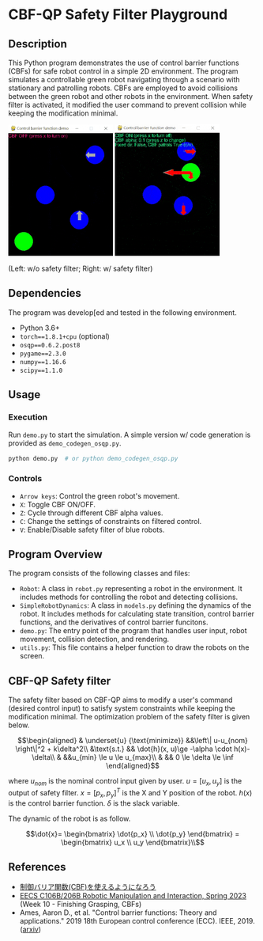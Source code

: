 # CBF-QP Safety Filter Playground

## Description
This Python program demonstrates the use of control barrier functions (CBFs) for safe robot control in a simple 2D environment. The program simulates a controllable green robot navigating through a scenario with stationary and patrolling robots. CBFs are employed to avoid collisions between the green robot and other robots in the environment. When safety filter is activated, it modified the user command to prevent collision while keeping the modification minimal.


![](demo_safety_filter_off.gif) ![](demo_safety_filter_on.gif)

(Left: w/o safety filter; Right: w/ safety filter)

## Dependencies
The program was develop[ed and tested in the following environment.
- Python 3.6+
- `torch==1.8.1+cpu` (optional)
- `osqp==0.6.2.post8`
- `pygame==2.3.0`
- `numpy==1.16.6`
- `scipy==1.1.0`

## Usage
### Execution
Run `demo.py` to start the simulation. A simple version w/ code generation is provided as `demo_codegen_osqp.py`.
```bash
python demo.py  # or python demo_codegen_osqp.py
```
### Controls
- `Arrow keys`: Control the green robot's movement.
- `X`: Toggle CBF ON/OFF.
- `Z`: Cycle through different CBF alpha values.
- `C`: Change the settings of constraints on filtered control.
- `V`: Enable/Disable safety filter of blue robots.

## Program Overview
The program consists of the following classes and files:

- `Robot`: A class in `robot.py` representing a robot in the environment. It includes methods for controlling the robot and detecting collisions.
- `SimpleRobotDynamics`: A class in `models.py` defining the dynamics of the robot. It includes methods for calculating state transition, control barrier functions, and the derivatives of control barrier funcitons.
- `demo.py`: The entry point of the program that handles user input, robot movement, collision detection, and rendering.
- `utils.py`: This file contains a helper function to draw the robots on the screen.

## CBF-QP Safety filter
The safety filter based on CBF-QP aims to modify a user's command (desired control input) to satisfy system constraints while keeping the modification minimal. The optimization problem of the safety filter is given below. 

```math
\begin{aligned}
& \underset{u} {\text{minimize}} &&\left\| u-u_{nom} \right\|^2 + k\delta^2\\
&\text{s.t.} && \dot{h}(x, u)\ge  -\alpha \cdot h(x)-\delta\\
& &&u_{min} \le u \le u_{max}\\
& && 0 \le \delta \le \inf
\end{aligned}
```
where $u_{nom}$ is the nominal control input given by user. $u=[u_x, u_y]$ is the output of safety filter. $x=[p_x, p_y]^T$ is the X and Y position of the robot. $h(x)$ is the control barrier function. $\delta$ is the slack variable.

The dynamic of the robot is as follow.
```math
\dot{x}=
\begin{bmatrix}
\dot{p_x} \\
\dot{p_y}
\end{bmatrix}
=
\begin{bmatrix}
u_x \\
u_y
\end{bmatrix}\\
```

## References
- [制御バリア関数(CBF)を使えるようになろう](https://qiita.com/seria_hina/items/afd96b930ade860926bc)
- [EECS C106B/206B Robotic Manipulation and Interaction, Spring 2023](https://ucb-ee106.github.io/106b-sp23site/) (Week 10 - Finishing Grasping, CBFs)
- Ames, Aaron D., et al. "Control barrier functions: Theory and applications." 2019 18th European control conference (ECC). IEEE, 2019. ([arxiv](https://arxiv.org/abs/1903.11199))
